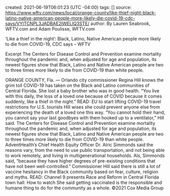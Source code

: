 
created: 2021-06-19T06:01:23 (UTC -04:00)
tags: []
source: https://www.wftv.com/news/local/orange-county/like-thief-night-black-latino-native-american-people-more-likely-die-covid-19-cdc-says/VYITCNPL3JADBAE2IWELIQ3STE/
author: By Lauren Seabrook, WFTV.com and Adam Poulisse, WFTV.com

‘Like a thief in the night’: Black, Latino, Native American people more likely to die from COVID-19, CDC says – WFTV

Excerpt
The Centers for Disease Control and Prevention examine mortality throughout the pandemic and, when adjusted for age and population, its newest figures show that Black, Latino and Native American people are two to three times more likely to die from COVID-19 than white people.


ORANGE COUNTY, Fla. — Orlando city commissioner Regina Hill knows the grim toll COVID-19 has taken on the Black and Latino communities of Central Florida.
She lost a baby brother who was in good health.
“You live with this daily, the loss of a loved one because of COVID because it comes suddenly, like a thief in the night.”
READ: EU to start lifting COVID-19 travel restrictions for U.S. tourists
Hill wises she could prevent anyone else from experiencing the death of a loved one this way.
“You cannot hold their hand, you cannot say your last goodbyes with them hooked up to a ventilator,” Hill said.
The Centers for Disease Control and Prevention examine mortality throughout the pandemic and, when adjusted for age and population, its newest figures show that Black, Latino and Native American people are two to three times more likely to die from COVID-19 than white people.
AdventHealth’s Chief Health Equity Officer Dr. Alric Simmonds said the reasons vary, from the need to use public transportation, and not being able to work remotely, and living in multigenerational households.
Als, Simmonds said, “because they have higher degrees of pre-existing conditions that have not been well-controlled.”
Commissioner Hill said there is still a lot of vaccine hesitancy in the Black community based on fear, culture, religion and myths.
READ: Channel 9 presents Race and Reform in Central Florida town hall: How to watch
She said getting vaccinated is the responsible and humane thing to do for the community as a whole.
©2021 Cox Media Group